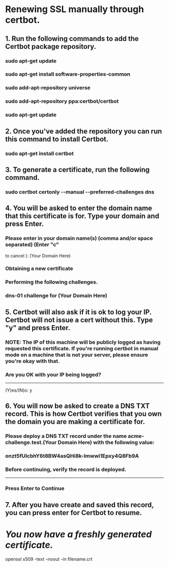 # Renewing SSL manually through certbot.

## 1. Run the following commands to add the Certbot package repository.
### sudo apt-get update
### sudo apt-get install software-properties-common
### sudo add-apt-repository universe
### sudo add-apt-repository ppa:certbot/certbot
### sudo apt-get update
## 2. Once you've added the repository you can run this command to install Certbot.
### sudo apt-get install certbot
## 3. To generate a certificate, run the following command.
### sudo certbot certonly --manual --preferred-challenges dns
## 4. You will be asked to enter the domain name that this certificate is for. Type your domain and press Enter.
### Please enter in your domain name(s) (comma and/or space separated) (Enter "c"
to cancel ): (Your Domain Here)
### Obtaining a new certificate
### Performing the following challenges.
### dns-01 challenge for (Your Domain Here)
## 5. Certbot will also ask if it is ok to log your IP. Certbot will not issue a cert without this. Type "y" and press Enter.

### NOTE: The IP of this machine will be publicly logged as having requested this certificate. If you're running certbot in manual mode on a machine that is not your server, please ensure you're okay with that.

### Are you OK with your IP being logged?
- - - - - - - - - - - - - - - - - - - - - - - - - - - - - - - - - - - - - - - -
(Y)es/(N)o: y
## 6. You will now be asked to create a DNS TXT record. This is how Certbot verifies that you own the domain you are making a certificate for.
### Please deploy a DNS TXT record under the name acme-challenge.test.(Your Domain Here) with the following value:

### onzt5fUIcbhY6t8BW4asQHi8k-Imwwi1Epxy4Q8Fb9A

### Before continuing, verify the record is deployed.
- - - - - - - - - - - - - - - - - - - - - - - - - - - - - - - - - - - - - - - -
### Press Enter to Continue
## 7. After you have create and saved this record, you can press enter for Certbot to resume.
# *You now have a freshly generated certificate.*

openssl x509 -text -noout -in filename.crt